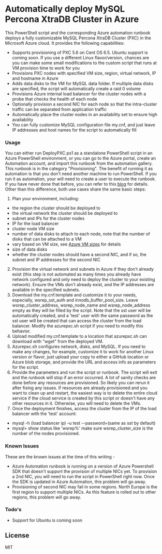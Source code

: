 # Automatically deploy MySQL Percona XtraDB Cluster in Azure

This PowerShell script and the corresponding Azure automation runbook deploys a fully customizable MySQL Percona XtraDB Cluster (PXC) in the Microsoft Azure cloud.  It provides the following capabilities:

  - Supports provisioning of PXC 5.6 on Cent OS 6.5.  Ubuntu support is coming soon.  If you use a different Linux flavor/version, chances are you can make some small modifications to the custom script that runs at VM provision time to work for you
  - Provisions PXC nodes with specified VM size, region, virtual network, IP and hostname in Azure
  - Adds data disks to the VM for MySQL data folder.  If multiple data disks are specified, the script will automatically create a raid 0 volume
  - Provisions Azure internal load balancer for the cluster nodes with a probe that checks the health of each node
  - Optionally provision a second NIC for each node so that the intra-cluster traffic can be separated from application traffic
  - Automatically place the cluster nodes in an availability set to ensure high availability
  - You can fully customize MySQL configuration file my.cnf, and just leave IP addresses and host names for the script to automatically fill

### Usage

You can either run DeployPXC.ps1 as a standalone PowerShell script in an Azure PowerShell environment, or you can go to the Azure portal, create an Automation account, and import this runbook from the automation gallery.  This runbook is in the category "Provisioning".  The benefit of running it as automation is that you don't need another machine to run PowerShell.  If you run it as automation, your will need to create a user to execute the runbook.  If you have never done that before, you can refer to this [blog](http://azure.microsoft.com/blog/2014/08/27/azure-automation-authenticating-to-azure-using-azure-active-directory/) for details.  Other than this difference, both use cases share the same basic steps:

 1. Plan your environment, including: 
- the region the cluster should be deployed to
- the virtual network the cluster should be deployed to
- subnet and IPs for the cluster nodes
- IP for the load balancer 
- cluster node VM size 
- number of data disks to attach to each node, note that the number of disks that can be attached to a VM    
- vary based on VM size, see [Azure VM    sizes](http://msdn.microsoft.com/en-us/library/azure/dn197896.aspx)    for details 
- size of data disks 
- whether the cluster nodes should have a second NIC, and if so, the subnet and IP addresses for the second  NIC
 2. Provision the virtual network and subnets in Azure if they don't already exist (this step is not automated as many times you already have network configured and only need to deploy the cluster to your existing network).  Ensure the VMs don't already exist, and the IP addresses are available in the specified subnets.
 3. Download the my.cnf.template and customize it to your needs, especially, wsrep_sst_auth and innodb_buffer_pool_size.  Leave wsrep_cluster_address, wsrep_node_name and wsrep_node_address empty as they will be filled by the script.  Note that the sst user will be automatically created, and a 'test' user with the same password as the sst user will be created that can access the cluster from the load balancer.  Modify the azurepxc.sh script if you need to modify this behavior.
 4. Upload modified my.cnf.template to a location that azurepxc.sh can download with "wget" from the deployed VM. 
 5. Azurepxc.sh configures network, disks, and MySQL.  If you need to make any changes, for example, customize it to work for another Linux version or flavor, just upload your copy to either a GitHub location or Azure blob storage, and provide the URL and access info as parameters for the script. 
 6. Provide the parameters and run the script or runbook.  The script will exit and the runbook will stop if an error occurred.  A lot of sanity checks are done before any resources are provisioned.  So likely you can rerun it after fixing any issues.  If resources are already provisioned and you want to clean up and restart, the easiest way is to delete the entire cloud service if the cloud service is created by this script or doesn't have any other resources in it.  Otherwise, you will need to delete the VMs. 
 7. Once the deployment finishes, access the cluster from the IP of the load balancer with the 'test' account:
- mysql -h (load balancer ip) -u test --password=(same as sst by default)
- mysql> show status like 'wsrep%' 
 make sure wsrep_cluster_size is the number of the nodes provisioned.

### Known Issues

These are the known issues at the time of this writing - 

 - Azure Automation runbook is running on a version of Azure Powershell
   SDK that doesn't support the provision of multiple NICs yet.  To
   provision a 2nd NIC, you will need to run the script in PowerShell
   right now.  Once the SDK is updated in Azure Automation, this problem
   will go away.
 - Provisioning of second NIC may fail in some regions. 
   North Europe is the first region to support multiple NICs.  As this
   feature is rolled out to other regions, this problem will go away.

### Todo's

 - Support for Ubuntu is coming soon

License
----
MIT
